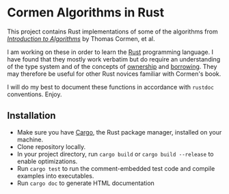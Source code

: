 # Cormen Algorithms in Rust

This project contains Rust implementations of some of the algorithms from [_Introduction to Algorithms_](http://www.amazon.com/Introduction-Algorithms-3rd-Thomas-Cormen/dp/0262033844/ref=sr_1_fkmr0_1?ie=UTF8&qid=1453748746&sr=8-1-fkmr0&keywords=cormel+introduction+to+algorithms) by Thomas Cormen, et al.

I am working on these in order to learn the [Rust](https://www.rust-lang.org/index.html) programming language. I have found that they mostly work verbatim but do require an understanding of the type system and of the concepts of [ownership](http://doc.rust-lang.org/1.6.0/book/ownership.html) and [borrowing](http://doc.rust-lang.org/1.6.0/book/references-and-borrowing.html). They may therefore be useful for other Rust novices familiar with Cormen's book.

I will do my best to document these functions in accordance with `rustdoc` conventions. Enjoy.

## Installation

- Make sure you have [Cargo](http://doc.crates.io/index.html), the Rust package manager, installed on your machine.
- Clone repository locally.
- In your project directory, run `cargo build` or `cargo build --release` to enable optimizations.
- Run `cargo test` to run the comment-embedded test code and compile examples into executables.
- Run `cargo doc` to generate HTML documentation